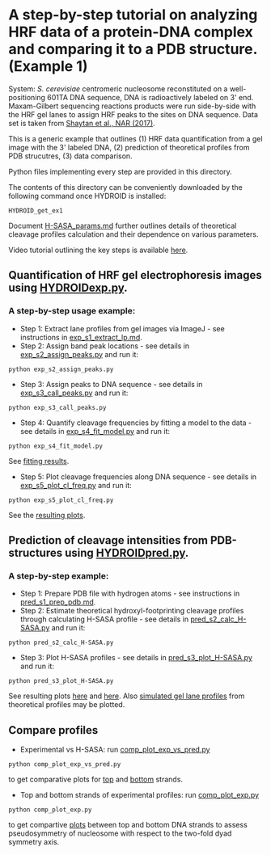 # A step-by-step tutorial on analyzing HRF data of a protein-DNA complex and comparing it to a PDB structure.(Example 1)
System: *S. cerevisiae* centromeric nucleosome reconstituted on a well-positioning 601TA DNA sequence, DNA is radioactively labeled on 3' end. Maxam-Gilbert sequencing reactions products were run side-by-side with the HRF gel lanes to assign HRF peaks to the sites on DNA sequence. Data set is taken from [Shaytan et al., NAR (2017)](https://www.ncbi.nlm.nih.gov/pubmed/28934480).

This is a generic example that outlines (1) HRF data quantification from a gel image with the 3' labeled DNA, (2) prediction of theoretical profiles from PDB strucutres, (3) data comparison.

Python files implementing every step are provided in this directory.

The contents of this directory can be conveniently downloaded by the following command once HYDROID is installed:
```
HYDROID_get_ex1
```

Document [H-SASA_params.md](H-SASA_params.md) further outlines details of theoretical cleavage profiles calculation and their dependence on various parameters.

Video tutorial outlining the key steps is available [here](https://www.youtube.com/playlist?list=PL_GHGdsPyn0nVSvrRnyvuvkRCrNBjqeuC).

## Quantification of HRF gel electrophoresis images using [HYDROIDexp.py](../hydroid/HYDROIDexp.py).
### A step-by-step usage example:
- Step 1: Extract lane profiles from gel images via ImageJ - see instructions in [exp_s1_extract_lp.md](exp_s1_extract_lp.md).
- Step 2: Assign band peak locations - see details in [exp_s2_assign_peaks.py](exp_s2_assign_peaks.py) and run it:
```
python exp_s2_assign_peaks.py
```
- Step 3: Assign peaks to DNA sequence - see details in [exp_s3_call_peaks.py](exp_s3_call_peaks.py) and run it:
```
python exp_s3_call_peaks.py
```
- Step 4: Quantify cleavage frequencies by fitting a model to the data  - see details in  [exp_s4_fit_model.py](exp_s4_fit_model.py) and run it:
```
python exp_s4_fit_model.py
```
See [fitting results](results/scCSE4_601TA_BS_fitted_intensities.png).
- Step 5: Plot cleavage frequencies along DNA sequence  - see details in [exp_s5_plot_cl_freq.py](exp_s5_plot_cl_freq.py) and run it:
```
python exp_s5_plot_cl_freq.py
```
See the [resulting plots](results/scCSE4_601TA_BS_cl_freq_profile.png).

## Prediction of cleavage intensities from PDB-structures using [HYDROIDpred.py](HYDROIDpred.py).
### A step-by-step example:
- Step 1: Prepare PDB file with hydrogen atoms - see instructions in [pred_s1_prep_pdb.md](pred_s1_prep_pdb.md).
- Step 2: Estimate theoretical hydroxyl-footprinting cleavage profiles through calculating H-SASA profile - see details in  [pred_s2_calc_H-SASA.py](pred_s2_calc_H-SASA.py) and run it:
```
python pred_s2_calc_H-SASA.py
```
- Step 3: Plot H-SASA profiles - see details in [pred_s3_plot_H-SASA.py](pred_s3_plot_H-SASA.py) and run it:
```
python pred_s3_plot_H-SASA.py
```
See resulting plots [here](results/scCSE4_601TA_TS_H-SASA.png) and [here](results/scCSE4_601TA_BS_H-SASA.png). Also [simulated gel lane profiles](results/scCSE4_601TA_TS_H-SASA_simulated.png) from theoretical profiles may be plotted.

## Compare profiles
- Experimental vs H-SASA: run [comp_plot_exp_vs_pred.py](comp_plot_exp_vs_pred.py)
```
python comp_plot_exp_vs_pred.py
```
to get comparative plots for [top](results/exp_vs_H-SASA_TS.png) and [bottom](results/exp_vs_H-SASA_BS.png) strands.

- Top and bottom strands of experimental profiles: run [comp_plot_exp.py](comp_plot_exp.py)
```
python comp_plot_exp.py
```
to get compartive [plots](results/exp_compar_BS_TS.png) between top and bottom DNA strands to assess pseudosymmetry of nucleosome with respect to the two-fold dyad symmetry axis.
